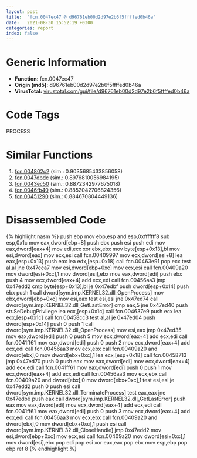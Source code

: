 ```yaml
---
layout: post
title:  "fcn.0047ec47 @ d96761eb00d2d97e2b6f5ffffed0b46a"
date:   2021-08-30 15:52:19 +0300
categories: report
index: false
---
```


# Generic Information
- **Function:** fcn.0047ec47
- **Origin (md5):** d96761eb00d2d97e2b6f5ffffed0b46a
- **VirusTotal:** [virustotal.com/gui/file/d96761eb00d2d97e2b6f5ffffed0b46a][virustotal_ref]

# Code Tags
<span class="tag" id="PROCESS">PROCESS</span>


# Similar Functions

1. [fcn.004802c2][similar_1_ref] (sim.: 0.9035685433856058)
2. [fcn.0047dbdc][similar_2_ref] (sim.: 0.8976810056984195)
3. [fcn.0043ec50][similar_3_ref] (sim.: 0.8872342977675018)
4. [fcn.0046fb40][similar_4_ref] (sim.: 0.8852042706824356)
5. [fcn.00451290][similar_5_ref] (sim.: 0.884670804449136)


# Disassembled Code

{% highlight nasm %}
push ebp
mov ebp,esp
and esp,0xfffffff8
sub esp,0x1c
mov eax,dword[ebp+8]
push ebx
push esi
push edi
mov eax,dword[eax+4]
mov edi,ecx
xor ebx,ebx
mov byte[esp+0x13],bl
mov esi,dword[eax]
mov ecx,esi
call fcn.00409997
mov ecx,dword[esi+8]
lea eax,[esp+0x13]
push eax
lea edx,[esp+0x18]
call fcn.00463e91
pop ecx
test al,al
jne 0x47eca7
mov esi,dword[ebp+0xc]
mov ecx,esi
call fcn.00409a20
mov dword[esi+0xc],1
mov dword[esi],ebx
mov eax,dword[edi]
push ebx
push 4
mov ecx,dword[eax+4]
add ecx,edi
call fcn.00456aa3
jmp 0x47edd2
cmp byte[esp+0x13],bl
je 0x47edbf
push dword[esp+0x14]
push ebx
push 1
call dword[sym.imp.KERNEL32.dll_OpenProcess]
mov ebx,dword[ebp+0xc]
mov esi,eax
test esi,esi
jne 0x47ed74
call dword[sym.imp.KERNEL32.dll_GetLastError]
cmp eax,5
jne 0x47ed40
push str.SeDebugPrivilege
lea ecx,[esp+0x1c]
call fcn.004637e9
push ecx
lea ecx,[esp+0x1c]
call fcn.00458cc3
test al,al
je 0x47ed04
push dword[esp+0x14]
push 0
push 1
call dword[sym.imp.KERNEL32.dll_OpenProcess]
mov esi,eax
jmp 0x47ed35
mov eax,dword[edi]
push 0
push 5
mov ecx,dword[eax+4]
add ecx,edi
call fcn.0041ff61
mov eax,dword[edi]
push 0
push 2
mov ecx,dword[eax+4]
add ecx,edi
call fcn.00456aa3
mov ecx,ebx
call fcn.00409a20
and dword[ebx],0
mov dword[ebx+0xc],1
lea ecx,[esp+0x18]
call fcn.00458713
jmp 0x47ed70
push 0
push eax
mov eax,dword[edi]
mov ecx,dword[eax+4]
add ecx,edi
call fcn.0041ff61
mov eax,dword[edi]
push 0
push 1
mov ecx,dword[eax+4]
add ecx,edi
call fcn.00456aa3
mov ecx,ebx
call fcn.00409a20
and dword[ebx],0
mov dword[ebx+0xc],1
test esi,esi
je 0x47edd2
push 0
push esi
call dword[sym.imp.KERNEL32.dll_TerminateProcess]
test eax,eax
jne 0x47edb6
push eax
call dword[sym.imp.KERNEL32.dll_GetLastError]
push eax
mov eax,dword[edi]
mov ecx,dword[eax+4]
add ecx,edi
call fcn.0041ff61
mov eax,dword[edi]
push 0
push 3
mov ecx,dword[eax+4]
add ecx,edi
call fcn.00456aa3
mov ecx,ebx
call fcn.00409a20
and dword[ebx],0
mov dword[ebx+0xc],1
push esi
call dword[sym.imp.KERNEL32.dll_CloseHandle]
jmp 0x47edd2
mov esi,dword[ebp+0xc]
mov ecx,esi
call fcn.00409a20
mov dword[esi+0xc],1
mov dword[esi],ebx
pop edi
pop esi
xor eax,eax
pop ebx
mov esp,ebp
pop ebp
ret 8
{% endhighlight %}


[similar_1_ref]: /report/fcn.004802c2@d96761eb00d2d97e2b6f5ffffed0b46a
[similar_2_ref]: /report/fcn.0047dbdc@d96761eb00d2d97e2b6f5ffffed0b46a
[similar_3_ref]: /report/fcn.0043ec50@3b2d901eaca41ce14deca6a48c0c801a
[similar_4_ref]: /report/fcn.0046fb40@a4175bd1311845689d3bca41d1d095ff
[similar_5_ref]: /report/fcn.00451290@4fe6510221c33bf023f6abed461fc13f
[virustotal_ref]: https://www.virustotal.com/gui/file/d96761eb00d2d97e2b6f5ffffed0b46a